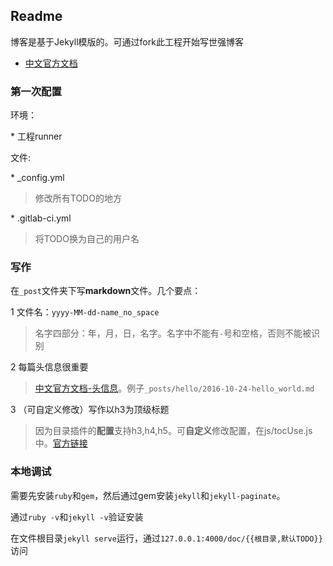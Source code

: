 ## Readme

博客是基于Jekyll模版的。可通过fork此工程开始写世强博客

* [中文官方文档](http://jekyll.com.cn/)

### 第一次配置

环境：

\* 工程runner

文件:

\* \_config.yml

> 修改所有TODO的地方

\* .gitlab-ci.yml

> 将TODO换为自己的用户名

### 写作

在`_post`文件夹下写**markdown**文件。几个要点：

1 文件名：`yyyy-MM-dd-name_no_space`

> 名字四部分：年，月，日，名字。名字中不能有`-`号和空格，否则不能被识别

2 每篇头信息很重要

> [中文官方文档-头信息](http://jekyll.com.cn/docs/frontmatter/)。例子`_posts/hello/2016-10-24-hello_world.md`

3 （可自定义修改）写作以h3为顶级标题

> 因为目录插件的**配置**支持h3,h4,h5。可**自定义**修改配置，在js/tocUse.js中。[官方链接](https://github.com/ghiculescu/jekyll-table-of-contents)

### 本地调试

需要先安装`ruby`和`gem`，然后通过gem安装`jekyll`和`jekyll-paginate`。

通过`ruby -v`和`jekyll -v`验证安装

在文件根目录`jekyll serve`运行，通过`127.0.0.1:4000/doc/{{根目录,默认TODO}}`访问
